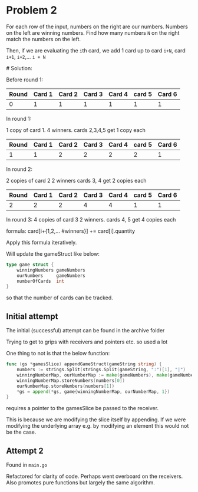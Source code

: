# Problem 2

For each row of the input, numbers on the right are our numbers. Numbers on the left are winning numbers. 
Find how many numbers `N` on the right match the numbers on the left.

Then, if we are evaluating the `i`th card, we add 1 card up to card `i+N`, card `i+1`, `i+2`,... `i + N`

# Solution:

Before round 1: 

| Round | Card 1 | Card 2 | Card 3 | Card 4 | card 5 | Card 6 |
|-------|--------|--------|--------|--------|--------|--------|
|   0   |   1    |   1    |   1    |   1    |   1    |   1    |

In round 1:

1 copy of card 1.
4 winners.
cards 2,3,4,5 get 1 copy each

| Round | Card 1 | Card 2 | Card 3 | Card 4 | card 5 | Card 6 |
|-------|--------|--------|--------|--------|--------|--------|
|   1   |   1    |   2    |   2    |   2    |   2    |   1    |

In round 2:

2 copies of card 2
2 winners
cards 3, 4 get 2 copies each

| Round | Card 1 | Card 2 | Card 3 | Card 4 | card 5 | Card 6 |
|-------|--------|--------|--------|--------|--------|--------|
|   2   |   2    |   2    |   4    |   4    |   1    |   1    |

In round 3:
4 copies of card 3
2 winners.
cards 4, 5 get 4 copies each

formula: card[i+{1,2,... #winners}] += card[i].quantity

Apply this formula iteratively.

Will update the gameStruct like below:

```go
type game struct {
	winningNumbers gameNumbers
	ourNumbers     gameNumbers
	numberOfCards  int
}
```

so that the number of cards can be tracked.

## Initial attempt

The initial (successful) attempt can be found in the archive folder

Trying to get to grips with receivers and pointers etc. so used a lot

One thing to not is that the below function:

```go
func (gs *gamesSlice) appendGameStruct(gameString string) {
	numbers := strings.Split(strings.Split(gameString, ":")[1], "|")
	winningNumberMap, ourNumberMap := make(gameNumbers), make(gameNumbers)
	winningNumberMap.storeNumbers(numbers[0])
	ourNumberMap.storeNumbers(numbers[1])
	*gs = append(*gs, game{winningNumberMap, ourNumberMap, 1})
}
```

requires a pointer to the gamesSlice be passed to the receiver. 

This is because we are modifying the slice itself by appending. If we were modifying the underlying array e.g. by modifying an element this would not be the case.

## Attempt 2

Found in `main.go`

Refactored for clarity of code. Perhaps went overboard on the receivers. Also promotes pure functions but largely the same algorithm.